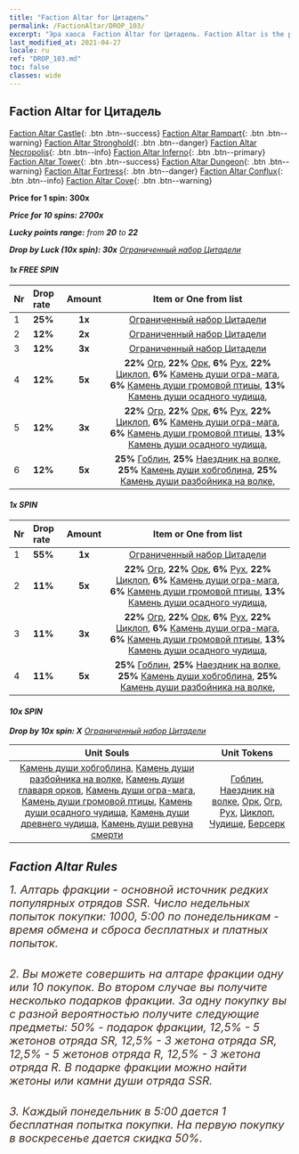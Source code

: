 ```yaml
---
title: "Faction Altar for Цитадель"
permalink: /FactionAltar/DROP_103/
excerpt: "Эра хаоса  Faction Altar for Цитадель. Faction Altar is the primary method for obtaining SSR units from the popular faction. Limited to 1,000 purchases each week. The popular faction changes at 05:00 every Monday. Purchase attempts and free purchase attempts will also reset then."
last_modified_at: 2021-04-27
locale: ru
ref: "DROP_103.md"
toc: false
classes: wide
---
```


##  Faction Altar for **Цитадель**

  [Faction Altar Castle](/ru/FactionAltar/DROP_101/){: .btn .btn--success} [Faction Altar Rampart](/ru/FactionAltar/DROP_102/){: .btn .btn--warning} [Faction Altar Stronghold](/ru/FactionAltar/DROP_103/){: .btn .btn--danger} [Faction Altar Necropolis](/ru/FactionAltar/DROP_104/){: .btn .btn--info} [Faction Altar Inferno](/ru/FactionAltar/DROP_105/){: .btn .btn--primary} [Faction Altar Tower](/ru/FactionAltar/DROP_106/){: .btn .btn--success} [Faction Altar Dungeon](/ru/FactionAltar/DROP_107/){: .btn .btn--warning} [Faction Altar Fortress](/ru/FactionAltar/DROP_108/){: .btn .btn--danger} [Faction Altar Conflux](/ru/FactionAltar/DROP_109/){: .btn .btn--info} [Faction Altar Cove](/ru/FactionAltar/DROP_112/){: .btn .btn--warning} 

  **Price for 1 spin: 300x** <i class="fas fa-gem"/>

  **Price for 10 spins: 2700x** <i class="fas fa-gem"/>

  **Lucky points range:** from **20** to **22**

  **Drop by Luck (10x spin): 30x** [Ограниченный набор Цитадели](/ItemsRU/con_2140/)

####  1x FREE SPIN 

  |    Nr    |  Drop rate  |  Amount   |   Item or One from list  |
  |:---------|:------------|:---------:|:------------------------:|
  | 1 | **25%** | **1x** | [Ограниченный набор Цитадели](/ItemsRU/con_2140/) |
  | 2 | **12%** | **2x** | [Ограниченный набор Цитадели](/ItemsRU/con_2140/) |
  | 3 | **12%** | **3x** | [Ограниченный набор Цитадели](/ItemsRU/con_2140/) |
  | 4 | **12%** | **5x** |  **22%** [Огр](/ItemsRU/unt_220/),  **22%** [Орк](/ItemsRU/unt_219/),  **6%** [Рух](/ItemsRU/unt_221/),  **22%** [Циклоп](/ItemsRU/unt_222/),  **6%** [Камень души огра-мага](/ItemsRU/unt_308/),  **6%** [Камень души громовой птицы](/ItemsRU/unt_309/),  **13%** [Камень души осадного чудища](/ItemsRU/unt_310/),  |
  | 5 | **12%** | **3x** |  **22%** [Огр](/ItemsRU/unt_220/),  **22%** [Орк](/ItemsRU/unt_219/),  **6%** [Рух](/ItemsRU/unt_221/),  **22%** [Циклоп](/ItemsRU/unt_222/),  **6%** [Камень души огра-мага](/ItemsRU/unt_308/),  **6%** [Камень души громовой птицы](/ItemsRU/unt_309/),  **13%** [Камень души осадного чудища](/ItemsRU/unt_310/),  |
  | 6 | **12%** | **5x** |  **25%** [Гоблин](/ItemsRU/unt_217/),  **25%** [Наездник на волке](/ItemsRU/unt_218/),  **25%** [Камень души хобгоблина](/ItemsRU/unt_305/),  **25%** [Камень души разбойника на волке](/ItemsRU/unt_306/),  |


####  1x SPIN 

  |    Nr    |  Drop rate  |  Amount   |   Item or One from list  |
  |:---------|:------------|:---------:|:------------------------:|
  | 1 | **55%** | **1x** | [Ограниченный набор Цитадели](/ItemsRU/con_2140/) |
  | 2 | **11%** | **5x** |  **22%** [Огр](/ItemsRU/unt_220/),  **22%** [Орк](/ItemsRU/unt_219/),  **6%** [Рух](/ItemsRU/unt_221/),  **22%** [Циклоп](/ItemsRU/unt_222/),  **6%** [Камень души огра-мага](/ItemsRU/unt_308/),  **6%** [Камень души громовой птицы](/ItemsRU/unt_309/),  **13%** [Камень души осадного чудища](/ItemsRU/unt_310/),  |
  | 3 | **11%** | **3x** |  **22%** [Огр](/ItemsRU/unt_220/),  **22%** [Орк](/ItemsRU/unt_219/),  **6%** [Рух](/ItemsRU/unt_221/),  **22%** [Циклоп](/ItemsRU/unt_222/),  **6%** [Камень души огра-мага](/ItemsRU/unt_308/),  **6%** [Камень души громовой птицы](/ItemsRU/unt_309/),  **13%** [Камень души осадного чудища](/ItemsRU/unt_310/),  |
  | 4 | **11%** | **5x** |  **25%** [Гоблин](/ItemsRU/unt_217/),  **25%** [Наездник на волке](/ItemsRU/unt_218/),  **25%** [Камень души хобгоблина](/ItemsRU/unt_305/),  **25%** [Камень души разбойника на волке](/ItemsRU/unt_306/),  |


####  10x SPIN 

  **Drop by 10x spin: X** [Ограниченный набор Цитадели](/ItemsRU/con_2140/)

  |    Unit Souls    |  Unit Tokens  |
  |:----------------:|:-------------:|
  | [Камень души хобгоблина](/ItemsRU/unt_305/), [Камень души разбойника на волке](/ItemsRU/unt_306/), [Камень души главаря орков](/ItemsRU/unt_307/), [Камень души огра-мага](/ItemsRU/unt_308/), [Камень души громовой птицы](/ItemsRU/unt_309/), [Камень души осадного чудища](/ItemsRU/unt_310/), [Камень души древнего чудища](/ItemsRU/unt_311/), [Камень души ревуна смерти](/ItemsRU/unt_312/) | [Гоблин](/ItemsRU/unt_217/), [Наездник на волке](/ItemsRU/unt_218/), [Орк](/ItemsRU/unt_219/), [Огр](/ItemsRU/unt_220/), [Рух](/ItemsRU/unt_221/), [Циклоп](/ItemsRU/unt_222/), [Чудище](/ItemsRU/unt_223/), [Берсерк](/ItemsRU/unt_224/) |



## Faction Altar Rules

  <span style="color: #3c2a1e;font-size:20px">1. Алтарь фракции - основной источник редких популярных отрядов SSR. Число недельных попыток покупки: 1000, 5:00 по понедельникам - время обмена и сброса бесплатных и платных попыток.</span><br/>

<br/>  <span style="color: #3c2a1e;font-size:20px">2. Вы можете совершить на алтаре фракции одну или 10 покупок. Во втором случае вы получите несколько подарков фракции. За одну покупку вы с разной вероятностью получите следующие предметы: 50% - подарок фракции, 12,5% - 5 жетонов отряда SR, 12,5% - 3 жетона отряда SR, 12,5% - 5 жетонов отряда R, 12,5% - 3 жетона отряда R. В подарке фракции можно найти жетоны или камни души отряда SSR.</span>

<br/>  <span style="color: #3c2a1e;font-size:20px">3. Каждый понедельник в 5:00 дается 1 бесплатная попытка покупки. На первую покупку в воскресенье дается скидка 50%.</span><br/>

<br/>